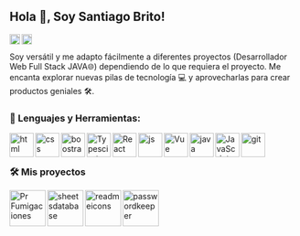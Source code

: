 ## Hola 👋, Soy Santiago Brito!
<a href='https://www.linkedin.com/in/santibrito/'><img align='left' alt="linkedin" src="https://raw.githubusercontent.com/rahul-jha98/rahul-jha98/561d474902b59c7429ec22bb73e225696c27b202/assets/linkedin.svg" height='18px'/></a>

<a href='https://twitter.com/santybritoo'><img align='left' alt="twitter" src="https://raw.githubusercontent.com/rahul-jha98/rahul-jha98/561d474902b59c7429ec22bb73e225696c27b202/assets/twitter.svg" height='18px'/></a>
<br>

Soy versátil y me adapto fácilmente a diferentes proyectos (Desarrollador Web Full Stack JAVA🌐) dependiendo de lo que requiera el proyecto. Me encanta explorar nuevas pilas de tecnología 💻 y aprovecharlas para crear productos geniales 🛠️.
<br/>



### 🔨 Lenguajes y Herramientas:
<a href="https://pytorch.org/" target="_blank"> <img align="left" src="https://cdn-icons-png.flaticon.com/512/174/174854.png" alt="html" height="42px"/> </a> 

<a href="https://www.tensorflow.org" target="_blank"> <img align="left" src="https://cdn-icons-png.flaticon.com/512/732/732190.png" alt="css" height="42px"/> </a>
<a href="https://kotlinlang.org" target="_blank"><img align="left" alt="boostrap" height ="42px" src="https://upload.wikimedia.org/wikipedia/commons/thumb/b/b2/Bootstrap_logo.svg/1200px-Bootstrap_logo.svg.png"></a>


<a href="https://www.typescriptlang.org/" target="_blank"><img align="left" alt="Typescirpt" height ="42px" src="https://upload.wikimedia.org/wikipedia/commons/thumb/d/d5/Tailwind_CSS_Logo.svg/2048px-Tailwind_CSS_Logo.svg.png"></a>

<a href="https://reactjs.org/" target="_blank"> <img align="left" alt="React" height ="42px" src="https://upload.wikimedia.org/wikipedia/commons/thumb/c/cf/Angular_full_color_logo.svg/2048px-Angular_full_color_logo.svg.png"></a>

<a href="https://www.python.org" target="_blank"><img align="left" alt="js" height ="42px" src="https://cdn-icons-png.flaticon.com/512/5968/5968292.png"></a>

<a href="https://firebase.google.com/" target="_blank"> <img align="left" src="https://upload.wikimedia.org/wikipedia/commons/thumb/9/95/Vue.js_Logo_2.svg/1200px-Vue.js_Logo_2.svg.png" alt="Vue" height ="42px"/> </a>

<a href="https://developer.android.com" target="_blank"> <img align="left" alt="java" height ="42px" src="https://cdn-icons-png.flaticon.com/512/226/226777.png"> </a>
<a href="https://developer.mozilla.org/en-US/docs/Web/JavaScript" target="_blank"> <img align="left" alt="JavaScript" height ="42px"  src="https://www.armadilloamarillo.com/wp-content/uploads/spring-boot-ok.png"> </a>

<a href="https://git-scm.com/" target="_blank"> <img src="https://raw.githubusercontent.com/rahul-jha98/github_readme_icons/main/language_and_tools/square/git-scm/git-scm.svg" align="left" alt="git" height='42px'/> </a>



<br>
<br>

### 🛠️ Mis proyectos
<a href="http://www.prfumigaciones.com.ar/index.html" target="_blank"> <img alt="Pr Fumigaciones" src="http://www.prfumigaciones.com.ar/assets/img/logo/controlacacianegra.png" height="63" align="left"> </a>

<a href="https://santibrito.github.io/AmazingEvents_Vanilla/" target="_blank"> <img alt="sheetsdatabase" src="https://santibrito.github.io/AmazingEvents_Vanilla/assets/img/LogoAmazingEvents.png"  height="63" align="left"> </a>

<a href="https://github.com/Santibrito/ProyectoFinal" target="_blank"> <img alt="readmeicons" src="https://i.ibb.co/FV08FDk/logo.png" height="63" align="left"> </a>
<a href="https://github.com/Santibrito/bankMindHub" target="_blank"> <img alt="passwordkeeper" src="https://i.ibb.co/FV08FDk/logo.png" height="63" align="left"> </a>
